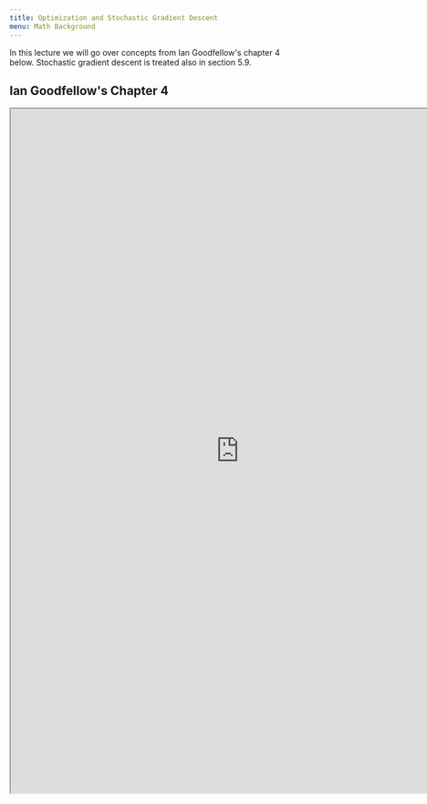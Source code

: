```yaml
---
title: Optimization and Stochastic Gradient Descent
menu: Math Background
---
```

In this lecture we will go over concepts from Ian Goodfellow's chapter 4 below. Stochastic gradient descent is treated also in section 5.9.

## Ian Goodfellow's  Chapter 4

<iframe src="https://www.deeplearningbook.org/contents/numerical.html" width="800" height="1200"></iframe>

